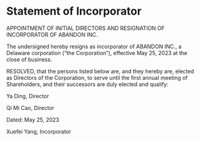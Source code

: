 # Statement of Incorporator

APPOINTMENT OF INITIAL DIRECTORS AND RESIGNATION OF INCORPORATOR OF ABANDON INC.

The undersigned hereby resigns as incorporator of ABANDON INC., a Delaware
corporation (“the Corporation”), effective May 25, 2023 at the close of business.

RESOLVED, that the persons listed below are, and they hereby are, elected as
Directors of the Corporation, to serve until the first annual meeting of Shareholders, and
their successors are duly elected and qualify:

Ya Ding, Director

Qi Mi Cao, Director

Dated: May 25, 2023

Xuefei Yang, Incorporator